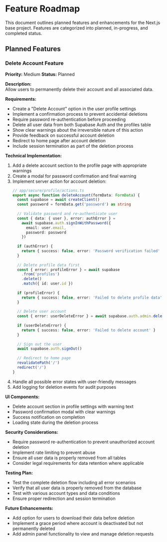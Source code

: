 # Feature Roadmap

This document outlines planned features and enhancements for the Next.js base project. Features are categorized into planned, in-progress, and completed status.

## Planned Features

### Delete Account Feature
**Priority:** Medium
**Status:** Planned

**Description:**  
Allow users to permanently delete their account and all associated data.

**Requirements:**
- Create a "Delete Account" option in the user profile settings
- Implement a confirmation process to prevent accidental deletions
- Require password re-authentication before proceeding
- Delete all user data from both Supabase Auth and the profiles table
- Show clear warnings about the irreversible nature of this action
- Provide feedback on successful account deletion
- Redirect to home page after account deletion
- Include session termination as part of the deletion process

**Technical Implementation:**
1. Add a delete account section to the profile page with appropriate warnings
2. Create a modal for password confirmation and final warning
3. Implement server action for account deletion:
   ```typescript
   // app/secure/profile/actions.ts
   export async function deleteAccount(formData: FormData) {
     const supabase = await createClient()
     const password = formData.get('password') as string
     
     // Validate password and re-authenticate user
     const { data: { user }, error: authError } = 
       await supabase.auth.signInWithPassword({
         email: user.email,
         password: password
       })
     
     if (authError) {
       return { success: false, error: 'Password verification failed' }
     }
     
     // Delete profile data first
     const { error: profileError } = await supabase
       .from('profiles')
       .delete()
       .match({ id: user.id })
     
     if (profileError) {
       return { success: false, error: 'Failed to delete profile data' }
     }
     
     // Delete user account
     const { error: userDeleteError } = await supabase.auth.admin.deleteUser(user.id)
     
     if (userDeleteError) {
       return { success: false, error: 'Failed to delete account' }
     }
     
     // Sign out the user
     await supabase.auth.signOut()
     
     // Redirect to home page
     revalidatePath('/')
     redirect('/')
   }
   ```
4. Handle all possible error states with user-friendly messages
5. Add logging for deletion events for audit purposes

**UI Components:**
- Delete account section in profile settings with warning text
- Password confirmation modal with clear warnings
- Success notification on completion
- Loading state during the deletion process

**Security Considerations:**
- Require password re-authentication to prevent unauthorized account deletion
- Implement rate limiting to prevent abuse
- Ensure all user data is properly removed from all tables
- Consider legal requirements for data retention where applicable

**Testing Plan:**
- Test the complete deletion flow including all error scenarios
- Verify that all user data is properly removed from the database
- Test with various account types and data conditions
- Ensure proper redirection and session termination

**Future Enhancements:**
- Add option for users to download their data before deletion
- Implement a grace period where account is deactivated but not permanently deleted
- Add admin panel functionality to view and manage deletion requests

